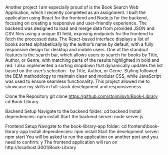 Another project I am especially proud of is the Book Search Web Application, which I recently completed as an assignment. I built the application using React for the frontend and Node.js for the backend, focusing on creating a responsive and user-friendly experience. The backend was designed to load and merge data from provided JSON and CSV files using a unique ID field, exposing endpoints for the frontend to fetch the processed data. The React-based interface displays a list of books sorted alphabetically by the author’s name by default, with a fully responsive design for desktop and mobile users.
One of the standout features is the search bar, which allows users to search for books by Title, Author, or Genre, with matching parts of the results highlighted in bold and red. I also implemented a sorting dropdown that dynamically updates the list based on the user’s selection—by Title, Author, or Genre. Styling followed the BEM methodology to maintain clean and modular CSS, while JavaScript was used to ensure seamless functionality. This project allowed me to showcase my skills in full-stack development and responsiveness.


Clone the Repository
git clone https://github.com/stoimilovh/Book-Library
cd Book-Library

Backend Setup
Navigate to the backend folder: cd backend
Install dependencies: npm install
Start the backend server: node server.js

Frontend Setup
Navigate to the book-library-app folder: cd frontend\book-library-app
Install dependencies: npm install
Start the development server: npm start
You will be asked to run the application on another port and you need to confirm: y
The frontend application will run on http://localhost:3001/Book-Library
